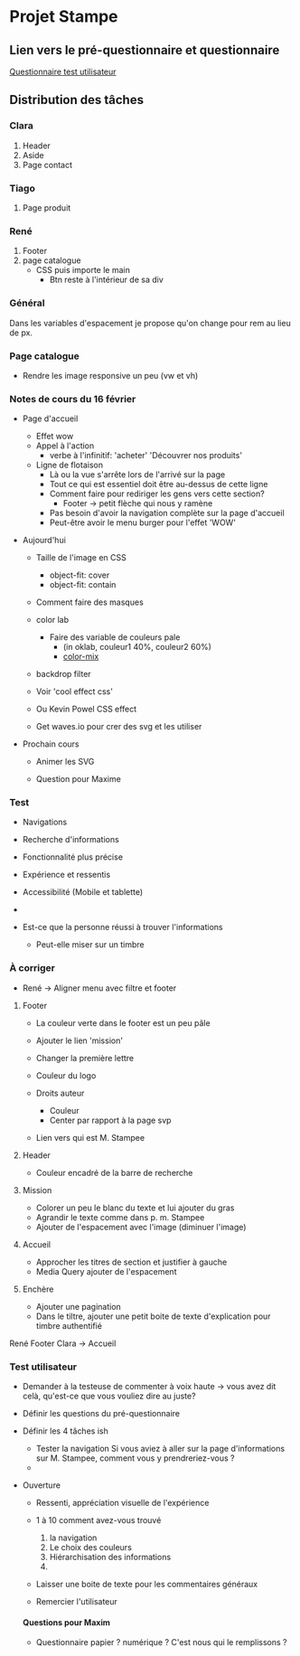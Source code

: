 # Projet Stampe

## Lien vers le pré-questionnaire et questionnaire

[Questionnaire test utilisateur](https://docs.google.com/document/d/1VIcqwmlVnFiYvbqKMYRPb3n1bxuQQ891OrpEv4ckoAI/edit?usp=sharing)

## Distribution des tâches

### Clara

1. Header
2. Aside
3. Page contact


### Tiago

1. Page produit

### René

1. Footer
2. page catalogue
    - CSS puis importe le main
        - Btn reste à l'intérieur de sa div


### Général

Dans les variables d'espacement je propose qu'on change pour rem au lieu de px.

### Page catalogue

- Rendre les image responsive un peu (vw et vh)


### Notes de cours du 16 février

- Page d'accueil
    - Effet wow
    - Appel à l'action
        - verbe à l'infinitif: 'acheter' 'Découvrer nos produits'
    - Ligne de flotaison
        - Là ou la vue s'arrête lors de l'arrivé sur la page
        - Tout ce qui est essentiel doit être au-dessus de cette ligne
        - Comment faire pour rediriger les gens vers cette section?
            - Footer -> petit flèche qui nous y ramène
        - Pas besoin d'avoir la navigation complète sur la page d'accueil
        - Peut-être avoir le menu burger pour l'effet 'WOW'

- Aujourd'hui
    - Taille de l'image en CSS
        - object-fit: cover
        - object-fit: contain
    - Comment faire des masques
    - color lab
        - Faire des variable de couleurs pale
            - (in oklab, couleur1 40%, couleur2 60%)
            - [color-mix](https://developer.mozilla.org/en-US/docs/Web/CSS/color_value/color-mix)

    - backdrop filter
    - Voir 'cool effect css'
    - Ou Kevin Powel CSS effect
    - Get waves.io pour crer des svg et les utiliser


- Prochain cours
    - Animer les SVG

    - Question pour Maxime


### Test

- Navigations
- Recherche d'informations
- Fonctionnalité plus précise
- Expérience et ressentis
- Accessibilité (Mobile et tablette)
- 

- Est-ce que la personne réussi à trouver l'informations
    - Peut-elle miser sur un timbre


### À corriger

* René -> Aligner menu avec filtre et footer


1. Footer
    - La couleur verte dans le footer est un peu pâle

    - Ajouter le lien 'mission'
    - Changer la première lettre
    - Couleur du logo
    - Droits auteur
        - Couleur
        - Center par rapport à la page svp
    - Lien vers qui est M. Stampee

2. Header
    - Couleur encadré de la barre de recherche

3. Mission
    - Colorer un peu le blanc du texte et lui ajouter du gras
    - Agrandir le texte comme dans p. m. Stampee
    - Ajouter de l'espacement avec l'image (diminuer l'image)

4. Accueil
    - Approcher les titres de section et justifier à gauche
    - Media Query ajouter de l'espacement

5. Enchère
    - Ajouter une pagination
    - Dans le tiltre, ajouter une petit boite de texte d'explication pour timbre authentifié






René Footer
Clara -> Accueil



### Test utilisateur

- Demander à la testeuse de commenter à voix haute
-> vous avez dit celà, qu'est-ce que vous vouliez dire au juste?

- Définir les questions du pré-questionnaire
- Définir les 4 tâches ish
    - Tester la navigation
        Si vous aviez à aller sur la page d'informations sur M. Stampee, comment vous y prendreriez-vous ?
    - 

- Ouverture
    - Ressenti, appréciation visuelle de l'expérience
    - 1 à 10 comment avez-vous trouvé
        1. la navigation
        2. Le choix des couleurs
        3. Hiérarchisation des informations
        4. 

    - Laisser une boite de texte pour les commentaires généraux
    - Remercier l'utilisateur

    #### Questions pour Maxim

    - Questionnaire papier ? numérique ? C'est nous qui le remplissons ?



 


    